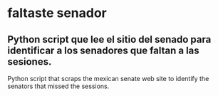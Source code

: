 faltaste senador
================

Python script que lee el sitio del senado para identificar a los senadores que faltan a las sesiones.
----------------

Python script that scraps the mexican senate web site to identify the senators that missed the sessions.

